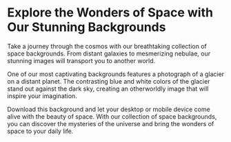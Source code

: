 <!--font:Montserrat-->

# Explore the Wonders of Space with Our Stunning Backgrounds

Take a journey through the cosmos with our breathtaking collection of space backgrounds. From distant galaxies to mesmerizing nebulae, our stunning images will transport you to another world.

One of our most captivating backgrounds features a photograph of a glacier on a distant planet. The contrasting blue and white colors of the glacier stand out against the dark sky, creating an otherworldly image that will inspire your imagination.

Download this background and let your desktop or mobile device come alive with the beauty of space. With our collection of space backgrounds, you can discover the mysteries of the universe and bring the wonders of space to your daily life.

<!--

Write me markdown content of website with wallpaper:

"A photograph of a glacier on a distant planet, with the blue and white colors contrasting against the dark sky."

The header of the page should not be copy of the text but rather a real content of the website which is using this wallpaper.


---


# Welcome to our Space Adventure!

Experience the beauty of the universe with our stunning collection of space wallpapers. 

## Glacier on a Distant Planet

Behold the breathtaking sight of a glacier on a distant planet, captured in this mesmerizing wallpaper. The contrasting blue and white colors of the glacier stand out against the dark sky, creating a truly captivating image that will transport you to another world.

Download this wallpaper and let your imagination soar as you explore the mysteries of the cosmos.


---


Heading is too long, rewrite whole content.


---


# Explore the Wonders of the Universe with Our Space Wallpapers

Immerse yourself in the beauty of space with our stunning collection of wallpapers. From distant galaxies to mesmerizing nebulae, our wallpapers will take you on a journey through the cosmos.

One of our most captivating wallpapers features a photograph of a glacier on a distant planet. The blue and white colors of the glacier contrast beautifully against the dark sky, creating an otherworldly image that will transport you to another world.

Download this wallpaper and let your imagination soar as you explore the mysteries of the universe. With our collection of space wallpapers, you can bring the wonders of space right to your desktop or mobile device.


---


Heading should not include word "wallpaper". The website should not be about the wallpaper itself, wallpaper is just a related background, rewrite whole content.


---


# Discover the Mysteries of Space with Our Stunning Collection

Embark on a journey through the cosmos with our breathtaking collection of space backgrounds. From distant galaxies to mesmerizing nebulae, our stunning images will transport you to another world.

One of our most captivating backgrounds features a photograph of a glacier on a distant planet. The contrasting blue and white colors of the glacier stand out against the dark sky, creating an otherworldly image that will inspire your imagination.

Download this background and let your desktop or mobile device come alive with the beauty of space. With our collection of space backgrounds, you can discover the mysteries of the universe and bring the wonders of space to your daily life.


---


Heading is too long, rewrite whole content.


---


# Explore the Wonders of Space with Our Stunning Backgrounds

Take a journey through the cosmos with our breathtaking collection of space backgrounds. From distant galaxies to mesmerizing nebulae, our stunning images will transport you to another world.

One of our most captivating backgrounds features a photograph of a glacier on a distant planet. The contrasting blue and white colors of the glacier stand out against the dark sky, creating an otherworldly image that will inspire your imagination.

Download this background and let your desktop or mobile device come alive with the beauty of space. With our collection of space backgrounds, you can discover the mysteries of the universe and bring the wonders of space to your daily life.


---


Write me a Google font which is best fitting for the website.

Pick from the list:
- Raleway
- Great Vibes
- Futura
- Barlow Condensed
- Playfair Display
- Orbitron
- Roboto
- Lobster
- Exo 2
- Inter
- Lato
- Open Sans
- Poppins
- IBM Plex Sans
- Montserrat
- Alegreya
- Dancing Script


Write just the font name nothing else.


---


I recommend using the "Montserrat" font for your website.

-->
